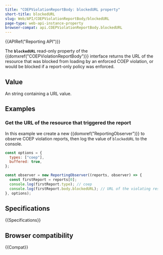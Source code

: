 ```yaml
---
title: "COEPViolationReportBody: blockedURL property"
short-title: blockedURL
slug: Web/API/COEPViolationReportBody/blockedURL
page-type: web-api-instance-property
browser-compat: api.COEPViolationReportBody.blockedURL
---
```


{{APIRef("Reporting API")}}

The **`blockedURL`** read-only property of the {{domxref("COEPViolationReportBody")}} interface returns the URL of the resource that was blocked from loading by an enforced COEP violation, or would be blocked if a report-only policy was enforced.

## Value

An string containing a URL value.

## Examples

### Get the URL of the resource that triggered the report

In this example we create a new {{domxref("ReportingObserver")}} to observe COEP violation reports, then log the value of `blockedURL` to the console.

```js
const options = {
  types: ["coep"],
  buffered: true,
};

const observer = new ReportingObserver((reports, observer) => {
  const firstReport = reports[0];
  console.log(firstReport.type); // coep
  console.log(firstReport.body.blockedURL); // URL of the violating resource
}, options);
```

## Specifications

{{Specifications}}

## Browser compatibility

{{Compat}}

